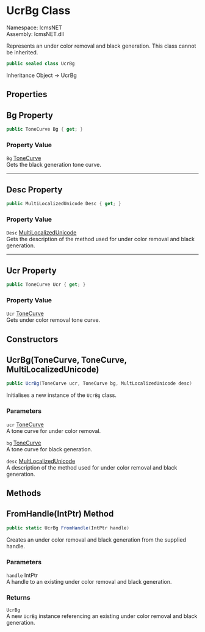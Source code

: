 # UcrBg Class

Namespace: lcmsNET  
Assembly: lcmsNET.dll

Represents an under color removal and black generation. This class cannot be inherited.

```csharp
public sealed class UcrBg
```

Inheritance Object → UcrBg

## Properties
## Bg Property

```csharp
public ToneCurve Bg { get; }
```

### Property Value

`Bg` [ToneCurve](./ToneCurve.md)  
Gets the black generation tone curve.

---
## Desc Property

```csharp
public MultiLocalizedUnicode Desc { get; }
```

### Property Value

`Desc` [MultiLocalizedUnicode](./MultiLocalizedUnicode.md)  
Gets the description of the method used for under color removal and black generation.

---
## Ucr Property

```csharp
public ToneCurve Ucr { get; }
```

### Property Value

`Ucr` [ToneCurve](./ToneCurve.md)  
Gets under color removal tone curve.

## Constructors
## UcrBg(ToneCurve, ToneCurve, MultiLocalizedUnicode)

```csharp
public UcrBg(ToneCurve ucr, ToneCurve bg, MultLocalizedUnicode desc)
```

Initialises a new instance of the `UcrBg` class.

### Parameters

`ucr` [ToneCurve](./ToneCurve.md)  
A tone curve for under color removal.

`bg` [ToneCurve](./ToneCurve.md)  
A tone curve for black generation.

`desc` [MultLocalizedUnicode](./MultLocalizedUnicode.md)  
A description of the method used for under color removal and black generation.

## Methods
## FromHandle(IntPtr) Method

```csharp
public static UcrBg FromHandle(IntPtr handle)
```

Creates an under color removal and black generation from the supplied handle.

### Parameters

`handle` IntPtr  
A handle to an existing under color removal and black generation.

### Returns

`UcrBg`  
A new `UcrBg` instance referencing an
existing under color removal and black generation.
